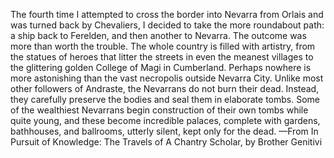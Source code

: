 The fourth time I attempted to cross the border into Nevarra from Orlais and was turned back by Chevaliers, I decided to take the more roundabout path: a ship back to Ferelden, and then another to Nevarra. The outcome was more than worth the trouble.
The whole country is filled with artistry, from the statues of heroes that litter the streets in even the meanest villages to the glittering golden College of Magi in Cumberland. Perhaps nowhere is more astonishing than the vast necropolis outside Nevarra City. Unlike most other followers of Andraste, the Nevarrans do not burn their dead. Instead, they carefully preserve the bodies and seal them in elaborate tombs. Some of the wealthiest Nevarrans begin construction of their own tombs while quite young, and these become incredible palaces, complete with gardens, bathhouses, and ballrooms, utterly silent, kept only for the dead.
—From In Pursuit of Knowledge: The Travels of A Chantry Scholar, by Brother Genitivi